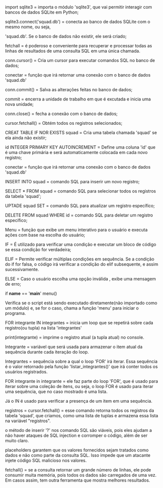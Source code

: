 import sqlite3 = importa o módulo 'sqlite3', que vai permitir interagir com bancos de dados SQLite em Python;

sqlite3.connect('squad.db') = conecta ao banco de dados SQLite com o mesmo nome, ou seja, 

'squad.db'. Se o banco de dados não existir, ele será criado;

fetchall = é poderoso e conveniente para recuperar e processar todas as linhas de resultados de uma consulta SQL em uma única chamada.

conn.cursor() = Cria um cursor para executar comandos SQL no banco de dados;

conectar = função que irá retornar uma conexão com o banco de dados 'squad.db'

conn.commit() = Salva as alterações feitas no banco de dados;

commit = encerra a unidade de trabalho em que é excutada e inicia uma nova unidade;

conn.close() = fecha a conexão com o banco de dados;

cursor.fetchall() = Obtém todos os registros selecionados;

CREAT TABLE IF NOR EXISTS squad = Cria uma tabela chamada 'squad' se ela ainda não existir;

id INTEGER PRIMARY KEY AUTOINCREMENT = Define uma coluna 'id' que é uma chave primária e será automaticamente colocada em cada novo registro;

conectar = função que irá retornar uma conexão com o banco de dados 'squad.db'

INSERT INTO squad = comando SQL para inserir um novo registro;

SELECT * FROM squad = comando SQL para selecionar todos os registros da tabela 'squad';

UPTADE squad SET = comando SQL para atualizar um registro específico;

DELETE FROM squad WHERE id = comando SQL para deletar um registro específico;

Menu = função que exibe um menu interativo para o usuário e executa ações com base na escolha do usuário;

IF = É utilizado para verificar uma condição e executar um bloco de código se essa condição for verdadeira;

ELIF = Permite verificar múltiplas condições em sequência. Se a condição do if for falsa, o código irá verificar a condição do elif subsequente, e assim sucessivamente.

ELSE = Caso o usuário escolha uma opção inválida , exibe uma mensagem de erro;

if __name__ == '__main__'
  menu()
  
Verifica se o script está sendo executado diretamente(não importado como um módulo) e, se for o caso, chama a função 'menu' para iniciar o programa.

FOR integrante IN integrantes = inicia um loop que se repetirá sobre cada registro(ou tupla) na lista 'integrantes'

print(integrante) = imprime o registro atual (a tupla atual) no console.

Integrante = variável que será usada para armazenar o item atual da sequência durante cada iteração do loop.

Integrantes = sequência sobre a qual o loop 'FOR' irá iterar. Essa sequência é o valor retornado pela função 'listar_integrantes()' que irá conter todos os usuários registrados. 

FOR integrante in integrante = ele faz parte do loop 'FOR', que é usado para iterar sobre uma coleção de itens, ou seja, o loop FOR é usado para iterar uma sequência, que no caso mostrado é uma lista.

Já o IN é usado para verificar a presença de um item em uma sequência.

registros = cursor.fetchall() = esse comando retorna todos os registros da tabela 'squad', que criamos, como uma lista de tuplas e armazena essa lista na variável "registros".

o método de inserir '?' nos comando SQL são viáveis, pois eles ajudam a não haver ataques de SQL injection e corromper o código, além de ser muito claro.

placeholders garantem que os valores fornecidos sejam tratados como dados e não como parte da consulta SQL. Isso impede que um atacante injete código SQL malicioso nos valores.

fetchall() = se a consulta retornar um grande número de linhas, ele pode consumir muita memória, pois todos os dados são carregados de uma vez. Em casos assim, tem outra ferramenta que mostra melhores resultados.
